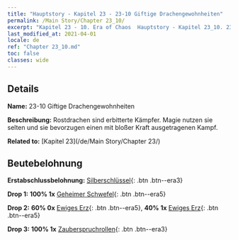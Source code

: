 ```yaml
---
title: "Hauptstory - Kapitel 23 - 23-10 Giftige Drachengewohnheiten"
permalink: /Main Story/Chapter 23_10/
excerpt: "Kapitel 23 - 10. Era of Chaos  Hauptstory - Kapitel 23_10. 23-10 Giftige Drachengewohnheiten"
last_modified_at: 2021-04-01
locale: de
ref: "Chapter 23_10.md"
toc: false
classes: wide
---
```


## Details

 **Name:** 23-10 Giftige Drachengewohnheiten

 **Beschreibung:** Rostdrachen sind erbitterte Kämpfer. Magie nutzen sie selten und sie bevorzugen einen mit bloßer Kraft ausgetragenen Kampf.

 **Related to:** [Kapitel 23](/de/Main Story/Chapter 23/)

## Beutebelohnung

 **Erstabschlussbelohnung:** [Silberschlüssel](/de/Items/con_693/){: .btn .btn--era3}

 **Drop 1:** **100% 1x** [Geheimer Schwefel](/de/Items/mat_78/){: .btn .btn--era5}

 **Drop 2:** **60% 0x** [Ewiges Erz](/de/Items/mat_68/){: .btn .btn--era5}, **40% 1x** [Ewiges Erz](/de/Items/mat_68/){: .btn .btn--era5}

 **Drop 3:** **100% 1x** [Zauberspruchrollen](/de/Items/con_694/){: .btn .btn--era3}

